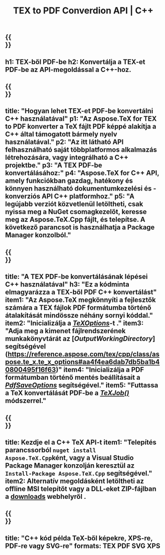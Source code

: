 ﻿---
translation: true
template: /_templates/_conversion-child-cpp.md
title: TEX to PDF Converdion API | C++
description: TeX PDF konvertálási funkció. Integrálja ezt a helyszíni C++ könyvtárat a projektjébe, vagy használjon többplatformos alkalmazásokat a TeX PDF formátumba konvertálásához.
keywords: tex-ből pdf-be api cpp, tex2pdf integrálja a c++-t
url: /cpp/conversion/tex-to-pdf/
family: tex
platformtag: cpp
feature: conversion
informat: TEX
outformat: PDF
otherformats: PDF PNG JPEG TIFF SVG XPS
---

{{<section banner>}}
---
h1: TEX-ből PDF-be
h2: Konvertálja a TEX-et PDF-be az API-megoldással a C++-hoz.
---

{{<section overview>}}
---
title: "Hogyan lehet TEX-et PDF-be konvertálni C++ használatával"
p1: "Az Aspose.TeX for TEX to PDF konverter a TeX fájlt PDF képpé alakítja a C++ által támogatott bármely nyelv használatával."
p2: "Az itt látható API felhasználható saját többplatformos alkalmazás létrehozására, vagy integrálható a C++ projektbe."
p3: "A TEX PDF-be konvertálásához:"
p4: "Aspose.TeX for C++ API, amely funkciókban gazdag, hatékony és könnyen használható dokumentumkezelési és -konverziós API C++ platformhoz."
p5: "A legújabb verziót közvetlenül letöltheti, csak nyissa meg a NuGet csomagkezelőt, keresse meg az Aspose.TeX.Cpp fájlt, és telepítse. A következő parancsot is használhatja a Package Manager konzolból."
---

{{<section feature1>}}
---
title: "A TEX PDF-be konvertálásának lépései C++ használatával"
h3: "Ez a kódminta elmagyarázza a TEX-ből PDF C++ konvertálást"
item1: "Az Aspose.TeX megkönnyíti a fejlesztők számára a TEX fájlok PDF formátumba történő átalakítását mindössze néhány sornyi kóddal."
item2: "Inicializálja a [*TeXOptions*](https://reference.aspose.com/tex/cpp/class/aspose.te_x.te_x_options)-t ."
item3: "Adja meg a kimenet fájlrendszerének munkakönyvtárát az [*OutputWorkingDirectory*] segítségével (https://reference.aspose.com/tex/cpp/class/aspose.te_x.te_x_options#aa4f4ea6dab7db5ba1b40800495f16f63)"
item4: "Inicializálja a PDF formátumban történő mentés beállításait a [*PdfSaveOptions*](https://reference.aspose.com/tex/cpp/class/aspose.te_x.presentation.image.pdf_save_options) segítségével."
item5: "Futtassa a TeX konvertálását PDF-be a [*TeXJob()*](https://reference.aspose.com/tex/cpp/class/aspose.te_x.te_x_job) módszerrel."
---

{{<section feature2>}}
---
title: Kezdje el a C++ TeX API-t
item1: "Telepítés parancssorból ```nuget install Aspose.TeX.Cpp```ként, vagy a Visual Studio Package Manager konzolján keresztül az ```Install-Package Aspose.TeX.Cpp``` segítségével."
item2: Alternatív megoldásként letöltheti az offline MSI telepítőt vagy a DLL-eket ZIP-fájlban a [downloads](https://releases.aspose.com/tex/cpp) webhelyről .
---

{{<section widget>}}
---
title: "C++ kód példa TeX-ből képekre, XPS-re, PDF-re vagy SVG-re"
formats: TEX PDF SVG XPS
---
